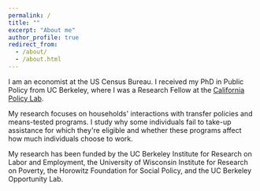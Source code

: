 ```yaml
---
permalink: /
title: ""
excerpt: "About me"
author_profile: true
redirect_from: 
  - /about/
  - /about.html
---
```


I am an economist at the US Census Bureau. I received my PhD in Public Policy from UC Berkeley, where I was a Research Fellow at the [California Policy Lab](www.capolicylab.com).

My research focuses on households' interactions with transfer policies and means-tested programs. I study why some individuals fail to take-up assistance for which they're eligible and whether these programs affect how much individuals choose to work.

My research has been funded by the UC Berkeley Institute for Research on Labor and Employment, the University of Wisconsin Institute for Research on Poverty, the Horowitz Foundation for Social Policy, and the UC Berkeley Opportunity Lab.

